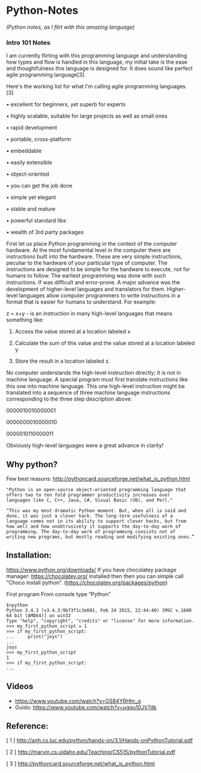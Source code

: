 # Python-Notes
*(Python notes, as I flirt with this amazing language)*

### Intro 101 Notes

I am currently flirting with this programming language and understanding how types and flow is handled in this language, my initial take is the ease and thoughtfulness this language is designed for. It does sound like perfect agile programming language[3].

Here's the working list for what I'm calling agile programming languages. [3]


•	excellent for beginners, yet superb for experts 

•	highly scalable, suitable for large projects as well as small ones 

•	rapid development 

•	portable, cross-platform 

•	embeddable 

•	easily extensible 

•	object-oriented 

•	you can get the job done 

•	simple yet elegant 

•	stable and mature 

•	powerful standard libs 

•	wealth of 3rd party packages

First let us place Python programming in the context of the computer hardware. At the most fundamental level in the computer there are instructions built into the hardware. These are very simple instructions, peculiar to the hardware of your particular type of computer. The instructions are designed to be simple for the hardware to execute, not for humans to follow. The earliest programming was done with such instructions. If was difﬁcult and error-prone. A major advance was the development of higher-level languages and translators for them. Higher-level languages allow computer programmers to write instructions in a format that is easier for humans to understand. For example:

 z = x+y - is an instruction in many high-level languages that means something like: 

1. Access the value stored at a location labeled x 

2. Calculate the sum of this value and the value stored at a location labeled y 

3. Store the result in a location labeled z. 

No computer understands the high-level instruction directly; it is not in machine language. A special program must ﬁrst translate instructions like this one into machine language. This one high-level instruction might be translated into a sequence of three machine language instructions corresponding to the three step description above:

0000010010000001 

0000000010000010 

0000010110000011

Obviously high-level languages were a great advance in clarity!

## Why python?	

Few best reasons: http://pythoncard.sourceforge.net/what_is_python.html 
```
"Python is an open-source object-oriented programming language that offers two to ten fold programmer productivity increases over languages like C, C++, Java, C#, Visual Basic (VB), and Perl."

“This was my most dramatic Python moment. But, when all is said and done, it was just a clever hack. The long-term usefulness of a language comes not in its ability to support clever hacks, but from how well and how unobtrusively it supports the day-to-day work of programming. The day-to-day work of programming consists not of writing new programs, but mostly reading and modifying existing ones.”
```

## Installation:

https://www.python.org/downloads/ 
If you have chocolatey package manager: https://chocolatey.org/ installed then then you can simple call “Choco install python”. (https://chocolatey.org/packages/python)

First program
From console type “Python”

```
$>python
Python 3.4.3 (v3.4.3:9b73f1c3e601, Feb 24 2015, 22:44:40) [MSC v.1600 64 bit (AMD64)] on win32
Type "help", "copyright", "credits" or "license" for more information.
>>> my_first_python_script = 1
>>> if my_first_python_script:
...     print("joys")
...
joys
>>> my_first_python_script
1
>>> if my_first_python_script:
...
```

## Videos

* https://www.youtube.com/watch?v=GS84YRHhr_g 
* Guido: https://www.youtube.com/watch?v=ugqu10JV7dk

## Reference:

[ 1 ]  http://anh.cs.luc.edu/python/hands-on/3.1/Hands-onPythonTutorial.pdf 

[ 2 ]  http://marvin.cs.uidaho.edu/Teaching/CS515/pythonTutorial.pdf 

[ 3 ]  http://pythoncard.sourceforge.net/what_is_python.html 



